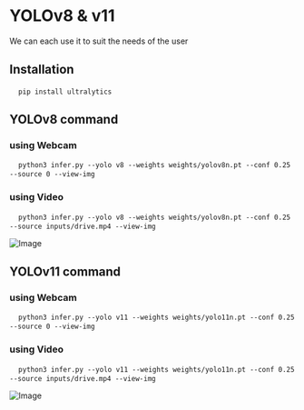 # YOLOv8 & v11
We can each use it to suit the needs of the user

## Installation
<pre> <code> pip install ultralytics </code> </pre>

## YOLOv8 command
### using Webcam 
<pre> <code> python3 infer.py --yolo v8 --weights weights/yolov8n.pt --conf 0.25 --source 0 --view-img </code> </pre>

### using Video
<pre> <code> python3 infer.py --yolo v8 --weights weights/yolov8n.pt --conf 0.25 --source inputs/drive.mp4 --view-img </code> </pre>
![Image](https://github.com/user-attachments/assets/3caae793-fe3e-4b5e-942c-b7f3ed00585d)

## YOLOv11 command
### using Webcam
<pre> <code> python3 infer.py --yolo v11 --weights weights/yolo11n.pt --conf 0.25 --source 0 --view-img </code> </pre>

### using Video
<pre> <code> python3 infer.py --yolo v11 --weights weights/yolo11n.pt --conf 0.25 --source inputs/drive.mp4 --view-img </code> </pre>
![Image](https://github.com/user-attachments/assets/3caae793-fe3e-4b5e-942c-b7f3ed00585d)
